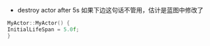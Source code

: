 










* destroy actor after 5s
如果下边这句话不管用，估计是蓝图中修改了
```c++
MyActor::MyActor() {
InitialLifeSpan = 5.0f;
}
```

